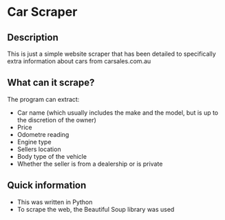 # Car Scraper
## Description
This is just a simple website scraper that has been detailed to specifically extra information about cars from carsales.com.au
## What can it scrape?
The program can extract:
 - Car name (which usually includes the make and the model, but is up to the discretion of the owner)
 - Price
 - Odometre reading
 - Engine type
 - Sellers location
 - Body type of the vehicle
 - Whether the seller is from a dealership or is private
## Quick information
 - This was written in Python
 - To scrape the web, the Beautiful Soup library was used
